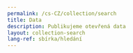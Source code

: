 ```yaml
---
permalink: /cs-CZ/collection/search
title: Data
description: Publikujeme otevřená data
layout: collection-search
lang-ref: sbírka/hledání
---
```


